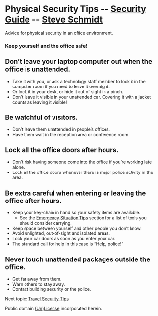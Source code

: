 
# Physical Security Tips -- [Security Guide](..) -- [Steve Schmidt](/)
Advice for physical security in an office environment.

### Keep yourself and the office safe!

## Don’t leave your laptop computer out when the office is unattended.
- Take it with you, or ask a technology staff member to lock it in the computer room if you need to leave it overnight.
- Or lock it in your desk, or hide it out of sight in a pinch.
- Don’t leave it visible in your unattended car. Covering it with a jacket counts as leaving it visible!

## Be watchful of visitors.
- Don’t leave them unattended in people’s offices.
- Have them wait in the reception area or conference room.

## Lock all the office doors after hours.
- Don’t risk having someone come into the office if you’re working late alone.
- Lock all the office doors whenever there is major police activity in the area.

## Be extra careful when entering or leaving the office after hours.
- Keep your key-chain in hand so your safety items are available.
    - See the [Emergency Situation Tips](emergency-situation-tips.md) section for a list of tools you should consider carrying.
- Keep space between yourself and other people you don’t know.
- Avoid unlighted, out-of-sight and isolated areas.
- Lock your car doors as soon as you enter your car.
- The standard call for help in this case is “Help, police!”

## Never touch unattended packages outside the office.
- Get far away from them.
- Warn others to stay away.
- Contact building security or the police.

Next topic: [Travel Security Tips](travel-security-tips)

Public domain [(Un)License](/UNLICENSE) incorporated herein.
